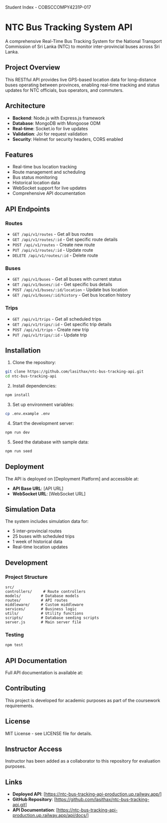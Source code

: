 Student Index - COBSCCOMPY4231P-017
 
 # NTC Bus Tracking System API

A comprehensive Real-Time Bus Tracking System for the National Transport Commission of Sri Lanka (NTC) to monitor inter-provincial buses across Sri Lanka.

## Project Overview

This RESTful API provides live GPS-based location data for long-distance buses operating between provinces, enabling real-time tracking and status updates for NTC officials, bus operators, and commuters.

## Architecture

- **Backend**: Node.js with Express.js framework
- **Database**: MongoDB with Mongoose ODM
- **Real-time**: Socket.io for live updates
- **Validation**: Joi for request validation
- **Security**: Helmet for security headers, CORS enabled

## Features

- Real-time bus location tracking
- Route management and scheduling
- Bus status monitoring
- Historical location data
- WebSocket support for live updates
- Comprehensive API documentation

## API Endpoints

### Routes
- `GET /api/v1/routes` - Get all bus routes
- `GET /api/v1/routes/:id` - Get specific route details
- `POST /api/v1/routes` - Create new route
- `PUT /api/v1/routes/:id` - Update route
- `DELETE /api/v1/routes/:id` - Delete route

### Buses
- `GET /api/v1/buses` - Get all buses with current status
- `GET /api/v1/buses/:id` - Get specific bus details
- `POST /api/v1/buses/:id/location` - Update bus location
- `GET /api/v1/buses/:id/history` - Get bus location history

### Trips
- `GET /api/v1/trips` - Get all scheduled trips
- `GET /api/v1/trips/:id` - Get specific trip details
- `POST /api/v1/trips` - Create new trip
- `PUT /api/v1/trips/:id` - Update trip

## Installation

1. Clone the repository:
```bash
git clone https://github.com/lasithax/ntc-bus-tracking-api.git
cd ntc-bus-tracking-api
```

2. Install dependencies:
```bash
npm install
```

3. Set up environment variables:
```bash
cp .env.example .env
```

4. Start the development server:
```bash
npm run dev
```

5. Seed the database with sample data:
```bash
npm run seed
```

## Deployment

The API is deployed on [Deployment Platform] and accessible at:
- **API Base URL**: [API URL]
- **WebSocket URL**: [WebSocket URL]

## Simulation Data

The system includes simulation data for:
- 5 inter-provincial routes
- 25 buses with scheduled trips
- 1 week of historical data
- Real-time location updates

## Development

### Project Structure
```
src/
controllers/     # Route controllers
models/         # Database models
routes/         # API routes
middleware/     # Custom middleware
services/       # Business logic
utils/          # Utility functions
scripts/        # Database seeding scripts
server.js       # Main server file
```

### Testing
```bash
npm test
```

## API Documentation

Full API documentation is available at: 

## Contributing

This project is developed for academic purposes as part of the coursework requirements.

## License

MIT License - see LICENSE file for details.

## Instructor Access

Instructor has been added as a collaborator to this repository for evaluation purposes.

## Links

- **Deployed API**: [https://ntc-bus-tracking-api-production.up.railway.app/]
- **GitHub Repository**: [https://github.com/lasithax/ntc-bus-tracking-api.git]
- **API Documentation**: [https://ntc-bus-tracking-api-production.up.railway.app/api/docs/]


